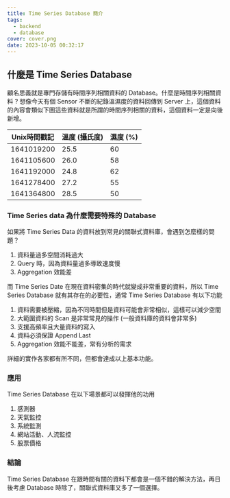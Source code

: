 ```yaml
---
title: Time Series Database 簡介
tags:
  - backend
  - database
cover: cover.png
date: 2023-10-05 00:32:17
---
```


## 什麼是 Time Series Database

顧名思義就是專門存儲有時間序列相關資料的 Database。什麼是時間序列相關資料 ? 想像今天有個 Sensor 不斷的紀錄溫濕度的資料回傳到 Server 上，這個資料的內容會類似下圖這些資料就是所謂的時間序列相關的資料，這個資料一定是向後新增。

| Unix時間戳記  | 溫度 (攝氏度) | 濕度 (%) |
|----------------|---------------|----------|
| 1641019200     | 25.5          | 60       |
| 1641105600     | 26.0          | 58       |
| 1641192000     | 24.8          | 62       |
| 1641278400     | 27.2          | 55       |
| 1641364800     | 28.5          | 50       |

### Time Series data 為什麼需要特殊的 Database

如果將 Time Series Data 的資料放到常見的關聯式資料庫，會遇到怎麼樣的問題？

1. 資料量過多空間消耗過大
2. Query 時，因為資料量過多導致速度慢
3. Aggregation 效能差

而 Time Series Date 在現在資料密集的時代就變成非常重要的資料，所以 Time Series Database 就有其存在的必要性，通常 Time Series Database 有以下功能

1. 資料需要被壓縮，因為不同時間但是資料可能會非常相似，這樣可以減少空間
2. 大範圍資料的 Scan 是非常常見的操作 (一般資料庫的資料會非常多)
3. 支援高頻率且大量資料的寫入
4. 資料必須保證 Append Last
5. Aggregation 效能不能差，常有分析的需求

詳細的實作各家都有所不同，但都會達成以上基本功能。


### 應用

Time Series Database 在以下場景都可以發揮他的功用

1. 感測器
2. 天氣監控  
3. 系統監測
4. 網站活動、人流監控
5. 股票價格

### 結論

Time Series Database 在跟時間有關的資料下都會是一個不錯的解決方法，再日後考慮 Database 時除了，關聯式資料庫又多了一個選擇。

